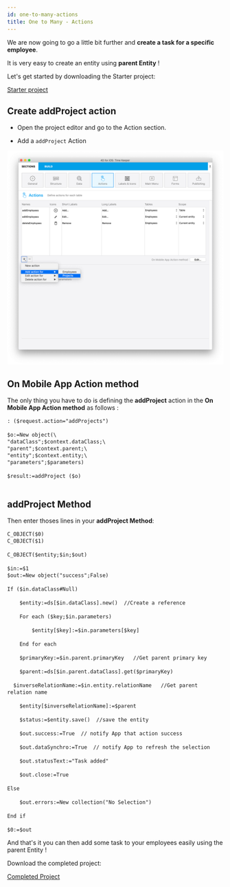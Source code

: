 ```yaml
---
id: one-to-many-actions
title: One to Many - Actions
---
```



We are now going to go a little bit further and **create a task for a specific employee**.

It is very easy to create an entity using **parent Entity** !

Let's get started by downloading the Starter project:

<div>

<a className="button button--primary"
href="https://github.com/4d-for-ios/tutorial-RelationsActions/archive/6c649733f5efd3c799e4e04c05a85e17eeadf7f0.zip">Starter project</a>

</div>

## Create addProject action

* Open the project editor and go to the Action section.

* Add a `addProject` Action

![create addProject Method](img/create-addProject-Method-4D-for-iOS-relation-parent-ID.png)


## On Mobile App Action method

The only thing you have to do is defining the **addProject** action in the **On Mobile App Action method** as follows :

```4d
: ($request.action="addProjects")
		
$o:=New object(\
"dataClass";$context.dataClass;\
"parent";$context.parent;\
"entity";$context.entity;\
"parameters";$parameters)

$result:=addProject ($o)


```

## addProject Method


Then enter thoses lines in your **addProject Method**:

```4d
C_OBJECT($0)
C_OBJECT($1)

C_OBJECT($entity;$in;$out)

$in:=$1
$out:=New object("success";False)

If ($in.dataClass#Null)
	
	$entity:=ds[$in.dataClass].new()  //Create a reference
	
	For each ($key;$in.parameters)
		
		$entity[$key]:=$in.parameters[$key]
		
	End for each 
	
	$primaryKey:=$in.parent.primaryKey   //Get parent primary key
		
	$parent:=ds[$in.parent.dataClass].get($primaryKey)
  
  $inverseRelationName:=$in.entity.relationName   //Get parent relation name

	$entity[$inverseRelationName]:=$parent
	
	$status:=$entity.save()  //save the entity
	
	$out.success:=True  // notify App that action success
	
	$out.dataSynchro:=True  // notify App to refresh the selection
	
	$out.statusText:="Task added"
	
	$out.close:=True
	
Else 
	
	$out.errors:=New collection("No Selection")
	
End if 

$0:=$out

```

And that's it you can then add some task to your employees easily using the parent Entity !

Download the completed project: 

<div>

<a className="button button--primary"
href="https://github.com/4d-for-ios/tutorial-RelationsActions/releases/latest/download/tutorial-RelationsActions.zip">Completed Project</a>
</div>